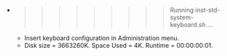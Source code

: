 * >>>>>>>>> Running inst-std-system-keyboard.sh ...
  * Insert keyboard configuration in Administration menu.
  * Disk size = 3663260K. Space Used = 4K. Runtime = 00:00:00:01.
